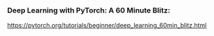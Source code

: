 ### Deep Learning with PyTorch: A 60 Minute Blitz:
https://pytorch.org/tutorials/beginner/deep_learning_60min_blitz.html
